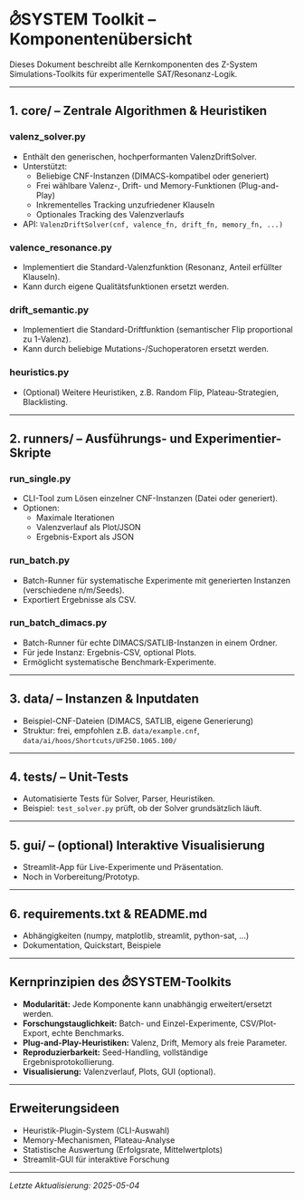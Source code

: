 # ⦲SYSTEM Toolkit – Komponentenübersicht

Dieses Dokument beschreibt alle Kernkomponenten des Z-System Simulations-Toolkits für experimentelle SAT/Resonanz-Logik.

---

## 1. **core/** – Zentrale Algorithmen & Heuristiken

### **valenz_solver.py**
- Enthält den generischen, hochperformanten ValenzDriftSolver.
- Unterstützt:
  - Beliebige CNF-Instanzen (DIMACS-kompatibel oder generiert)
  - Frei wählbare Valenz-, Drift- und Memory-Funktionen (Plug-and-Play)
  - Inkrementelles Tracking unzufriedener Klauseln
  - Optionales Tracking des Valenzverlaufs
- API: `ValenzDriftSolver(cnf, valence_fn, drift_fn, memory_fn, ...)`

### **valence_resonance.py**
- Implementiert die Standard-Valenzfunktion (Resonanz, Anteil erfüllter Klauseln).
- Kann durch eigene Qualitätsfunktionen ersetzt werden.

### **drift_semantic.py**
- Implementiert die Standard-Driftfunktion (semantischer Flip proportional zu 1-Valenz).
- Kann durch beliebige Mutations-/Suchoperatoren ersetzt werden.

### **heuristics.py**
- (Optional) Weitere Heuristiken, z.B. Random Flip, Plateau-Strategien, Blacklisting.

---

## 2. **runners/** – Ausführungs- und Experimentier-Skripte

### **run_single.py**
- CLI-Tool zum Lösen einzelner CNF-Instanzen (Datei oder generiert).
- Optionen:
  - Maximale Iterationen
  - Valenzverlauf als Plot/JSON
  - Ergebnis-Export als JSON

### **run_batch.py**
- Batch-Runner für systematische Experimente mit generierten Instanzen (verschiedene n/m/Seeds).
- Exportiert Ergebnisse als CSV.

### **run_batch_dimacs.py**
- Batch-Runner für echte DIMACS/SATLIB-Instanzen in einem Ordner.
- Für jede Instanz: Ergebnis-CSV, optional Plots.
- Ermöglicht systematische Benchmark-Experimente.

---

## 3. **data/** – Instanzen & Inputdaten
- Beispiel-CNF-Dateien (DIMACS, SATLIB, eigene Generierung)
- Struktur: frei, empfohlen z.B. `data/example.cnf`, `data/ai/hoos/Shortcuts/UF250.1065.100/`

---

## 4. **tests/** – Unit-Tests
- Automatisierte Tests für Solver, Parser, Heuristiken.
- Beispiel: `test_solver.py` prüft, ob der Solver grundsätzlich läuft.

---

## 5. **gui/** – (optional) Interaktive Visualisierung
- Streamlit-App für Live-Experimente und Präsentation.
- Noch in Vorbereitung/Prototyp.

---

## 6. **requirements.txt & README.md**
- Abhängigkeiten (numpy, matplotlib, streamlit, python-sat, ...)
- Dokumentation, Quickstart, Beispiele

---

## **Kernprinzipien des ⦲SYSTEM-Toolkits**
- **Modularität:** Jede Komponente kann unabhängig erweitert/ersetzt werden.
- **Forschungstauglichkeit:** Batch- und Einzel-Experimente, CSV/Plot-Export, echte Benchmarks.
- **Plug-and-Play-Heuristiken:** Valenz, Drift, Memory als freie Parameter.
- **Reproduzierbarkeit:** Seed-Handling, vollständige Ergebnisprotokollierung.
- **Visualisierung:** Valenzverlauf, Plots, GUI (optional).

---

## **Erweiterungsideen**
- Heuristik-Plugin-System (CLI-Auswahl)
- Memory-Mechanismen, Plateau-Analyse
- Statistische Auswertung (Erfolgsrate, Mittelwertplots)
- Streamlit-GUI für interaktive Forschung

---

*Letzte Aktualisierung: 2025-05-04*
